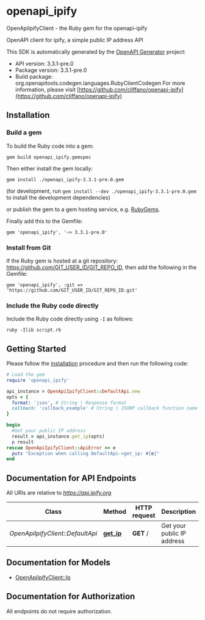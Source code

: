# openapi_ipify

OpenApiIpifyClient - the Ruby gem for the openapi-ipify

OpenAPI client for ipify, a simple public IP address API

This SDK is automatically generated by the [OpenAPI Generator](https://openapi-generator.tech) project:

- API version: 3.3.1-pre.0
- Package version: 3.3.1-pre.0
- Build package: org.openapitools.codegen.languages.RubyClientCodegen
For more information, please visit [https://github.com/cliffano/openapi-ipify](https://github.com/cliffano/openapi-ipify)

## Installation

### Build a gem

To build the Ruby code into a gem:

```shell
gem build openapi_ipify.gemspec
```

Then either install the gem locally:

```shell
gem install ./openapi_ipify-3.3.1-pre.0.gem
```

(for development, run `gem install --dev ./openapi_ipify-3.3.1-pre.0.gem` to install the development dependencies)

or publish the gem to a gem hosting service, e.g. [RubyGems](https://rubygems.org/).

Finally add this to the Gemfile:

    gem 'openapi_ipify', '~> 3.3.1-pre.0'

### Install from Git

If the Ruby gem is hosted at a git repository: https://github.com/GIT_USER_ID/GIT_REPO_ID, then add the following in the Gemfile:

    gem 'openapi_ipify', :git => 'https://github.com/GIT_USER_ID/GIT_REPO_ID.git'

### Include the Ruby code directly

Include the Ruby code directly using `-I` as follows:

```shell
ruby -Ilib script.rb
```

## Getting Started

Please follow the [installation](#installation) procedure and then run the following code:

```ruby
# Load the gem
require 'openapi_ipify'

api_instance = OpenApiIpifyClient::DefaultApi.new
opts = {
  format: 'json', # String | Response format
  callback: 'callback_example' # String | JSONP callback function name
}

begin
  #Get your public IP address
  result = api_instance.get_ip(opts)
  p result
rescue OpenApiIpifyClient::ApiError => e
  puts "Exception when calling DefaultApi->get_ip: #{e}"
end

```

## Documentation for API Endpoints

All URIs are relative to *https://api.ipify.org*

Class | Method | HTTP request | Description
------------ | ------------- | ------------- | -------------
*OpenApiIpifyClient::DefaultApi* | [**get_ip**](docs/DefaultApi.md#get_ip) | **GET** / | Get your public IP address


## Documentation for Models

 - [OpenApiIpifyClient::Ip](docs/Ip.md)


## Documentation for Authorization

 All endpoints do not require authorization.

